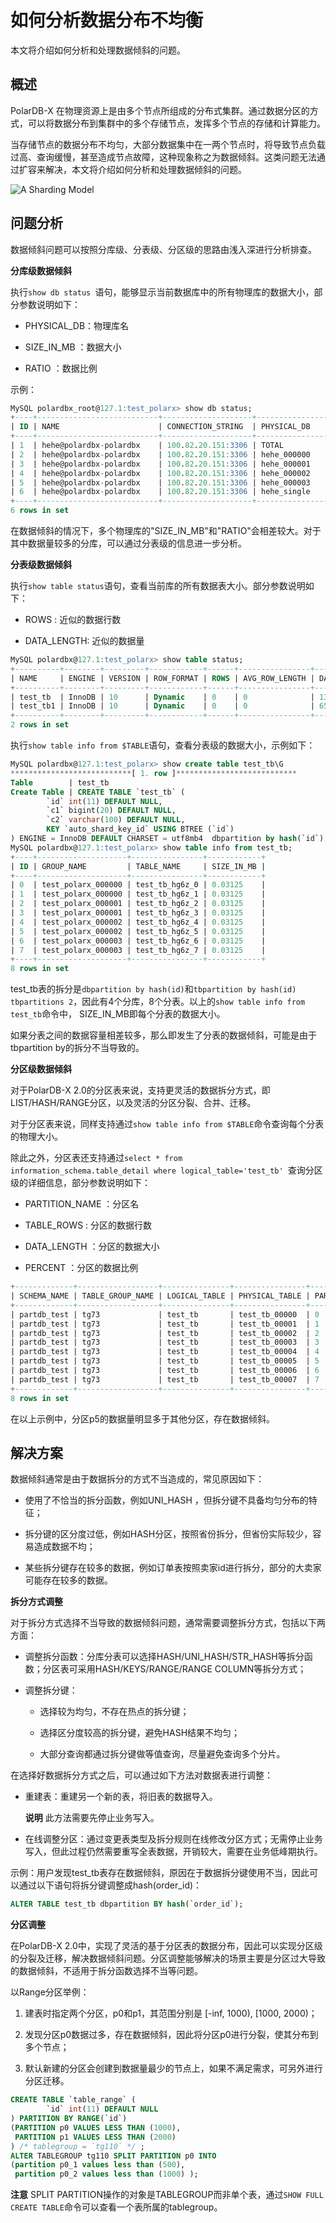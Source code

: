 如何分析数据分布不均衡 
================================

本文将介绍如何分析和处理数据倾斜的问题。

概述 
-----------------------

PolarDB-X 在物理资源上是由多个节点所组成的分布式集群。通过数据分区的方式，可以将数据分布到集群中的多个存储节点，发挥多个节点的存储和计算能力。

当存储节点的数据分布不均匀，大部分数据集中在一两个节点时，将导致节点负载过高、查询缓慢，甚至造成节点故障，这种现象称之为数据倾斜。这类问题无法通过扩容来解决，本文将介绍如何分析和处理数据倾斜的问题。

![A Sharding Model](../images/p319989.png)

问题分析 
-------------------------

数据倾斜问题可以按照分库级、分表级、分区级的思路由浅入深进行分析排查。

**分库级数据倾斜**

执行`show db status `语句，能够显示当前数据库中的所有物理库的数据大小，部分参数说明如下：

* PHYSICAL_DB：物理库名

* SIZE_IN_MB ：数据大小

* RATIO ：数据比例




示例：

```sql
MySQL polardbx_root@127.1:test_polarx> show db status;
+----+---------------------------+--------------------+---------------------------+------------+--------+----------------+
| ID | NAME                      | CONNECTION_STRING  | PHYSICAL_DB               | SIZE_IN_MB | RATIO  | THREAD_RUNNING |
+----+---------------------------+--------------------+---------------------------+------------+--------+----------------+
| 1  | hehe@polardbx-polardbx    | 100.82.20.151:3306 | TOTAL                     |  0.875     | 100%   | 1              |
| 2  | hehe@polardbx-polardbx    | 100.82.20.151:3306 | hehe_000000               |  0.203125  | 23.21% |                |
| 3  | hehe@polardbx-polardbx    | 100.82.20.151:3306 | hehe_000001               |  0.203125  | 23.21% |                |
| 4  | hehe@polardbx-polardbx    | 100.82.20.151:3306 | hehe_000002               |  0.203125  | 23.21% |                |
| 5  | hehe@polardbx-polardbx    | 100.82.20.151:3306 | hehe_000003               |  0.203125  | 23.21% |                |
| 6  | hehe@polardbx-polardbx    | 100.82.20.151:3306 | hehe_single               |  0.0625    | 7.14%  |                |
+----+---------------------------+--------------------+---------------------------+------------+--------+----------------+
6 rows in set
```



在数据倾斜的情况下，多个物理库的"SIZE_IN_MB"和"RATIO"会相差较大。对于其中数据量较多的分库，可以通过分表级的信息进一步分析。

**分表级数据倾斜**

执行`show table status`语句，查看当前库的所有数据表大小。部分参数说明如下：

* ROWS : 近似的数据行数

* DATA_LENGTH: 近似的数据量




```sql
MySQL polardbx@127.1:test_polarx> show table status;
+----------+--------+---------+------------+------+----------------+-------------+-----------------+--------------+-----------+----------------+---------------------+-------------+------------+--------------------+----------+----------------+---------+
| NAME     | ENGINE | VERSION | ROW_FORMAT | ROWS | AVG_ROW_LENGTH | DATA_LENGTH | MAX_DATA_LENGTH | INDEX_LENGTH | DATA_FREE | AUTO_INCREMENT | CREATE_TIME         | UPDATE_TIME | CHECK_TIME | COLLATION          | CHECKSUM | CREATE_OPTIONS | COMMENT |
+----------+--------+---------+------------+------+----------------+-------------+-----------------+--------------+-----------+----------------+---------------------+-------------+------------+--------------------+----------+----------------+---------+
| test_tb  | InnoDB | 10      | Dynamic    | 0    | 0              | 131072      | 0               | 131072       | 0         | 100000         | 2021-08-19 07:40:07 | <null>      | <null>     | utf8mb4_general_ci | <null>   |                |         |
| test_tb1 | InnoDB | 10      | Dynamic    | 0    | 0              | 65536       | 0               | 65536        | 0         | 100000         | 2021-08-19 07:52:24 | <null>      | <null>     | utf8mb4_general_ci | <null>   |                |         |
+----------+--------+---------+------------+------+----------------+-------------+-----------------+--------------+-----------+----------------+---------------------+-------------+------------+--------------------+----------+----------------+---------+
2 rows in set
```



执行`show table info from $TABLE`语句，查看分表级的数据大小，示例如下：

```sql
MySQL polardbx@127.1:test_polarx> show create table test_tb\G
***************************[ 1. row ]***************************
Table        | test_tb
Create Table | CREATE TABLE `test_tb` (
        `id` int(11) DEFAULT NULL,
        `c1` bigint(20) DEFAULT NULL,
        `c2` varchar(100) DEFAULT NULL,
        KEY `auto_shard_key_id` USING BTREE (`id`)
) ENGINE = InnoDB DEFAULT CHARSET = utf8mb4  dbpartition by hash(`id`) tbpartition by hash(`id`) tbpartitions 2
MySQL polardbx@127.1:test_polarx> show table info from test_tb;
+----+--------------------+----------------+------------+
| ID | GROUP_NAME         | TABLE_NAME     | SIZE_IN_MB |
+----+--------------------+----------------+------------+
| 0  | test_polarx_000000 | test_tb_hg6z_0 | 0.03125    |
| 1  | test_polarx_000000 | test_tb_hg6z_1 | 0.03125    |
| 2  | test_polarx_000001 | test_tb_hg6z_2 | 0.03125    |
| 3  | test_polarx_000001 | test_tb_hg6z_3 | 0.03125    |
| 4  | test_polarx_000002 | test_tb_hg6z_4 | 0.03125    |
| 5  | test_polarx_000002 | test_tb_hg6z_5 | 0.03125    |
| 6  | test_polarx_000003 | test_tb_hg6z_6 | 0.03125    |
| 7  | test_polarx_000003 | test_tb_hg6z_7 | 0.03125    |
+----+--------------------+----------------+------------+
8 rows in set
```



test_tb表的拆分是`dbpartition by hash(id)`和`tbpartition by hash(id) tbpartitions 2`，因此有4个分库，8个分表。以上的`show table info from test_tb`命令中， SIZE_IN_MB即每个分表的数据大小。

如果分表之间的数据容量相差较多，那么即发生了分表的数据倾斜，可能是由于tbpartition by的拆分不当导致的。

**分区级数据倾斜**

对于PolarDB-X 2.0的分区表来说，支持更灵活的数据拆分方式，即LIST/HASH/RANGE分区，以及灵活的分区分裂、合并、迁移。

对于分区表来说，同样支持通过`show table info from $TABLE`命令查询每个分表的物理大小。

除此之外，分区表还支持通过`select * from information_schema.table_detail where logical_table='test_tb' `查询分区级的详细信息，部分参数说明如下：

* PARTITION_NAME ：分区名

* TABLE_ROWS : 分区的数据行数

* DATA_LENGTH ：分区的数据大小

* PERCENT ：分区的数据比例




```sql
+-------------+------------------+---------------+----------------+---------------+----------------+------------+-------------+--------------+----------------------------------------------+------------------------------------+
| SCHEMA_NAME | TABLE_GROUP_NAME | LOGICAL_TABLE | PHYSICAL_TABLE | PARTITION_SEQ | PARTITION_NAME | TABLE_ROWS | DATA_LENGTH | INDEX_LENGTH | BOUND_VALUE                                  | PERCENT                            |
+-------------+------------------+---------------+----------------+---------------+----------------+------------+-------------+--------------+----------------------------------------------+------------------------------------+
| partdb_test | tg73             | test_tb       | test_tb_00000  | 0             | p1             | 0          | 16384       | 16384        | [MINVALUE, -6917529027641081843)             | 0.00%├-------------------------┤   |
| partdb_test | tg73             | test_tb       | test_tb_00001  | 1             | p2             | 1          | 16384       | 16384        | [-6917529027641081843, -4611686018427387893) | 9.09%├███-----------------------┤  |
| partdb_test | tg73             | test_tb       | test_tb_00002  | 2             | p3             | 1          | 16384       | 16384        | [-4611686018427387893, -2305843009213693943) | 9.09%├███-----------------------┤  |
| partdb_test | tg73             | test_tb       | test_tb_00003  | 3             | p4             | 0          | 16384       | 16384        | [-2305843009213693943, 7)                    | 0.00%├-------------------------┤   |
| partdb_test | tg73             | test_tb       | test_tb_00004  | 4             | p5             | 6          | 16384       | 16384        | [7, 2305843009213693957)                     | 54.55%├██████████████------------┤ |
| partdb_test | tg73             | test_tb       | test_tb_00005  | 5             | p6             | 2          | 16384       | 16384        | [2305843009213693957, 4611686018427387907)   | 18.18%├█████---------------------┤ |
| partdb_test | tg73             | test_tb       | test_tb_00006  | 6             | p7             | 1          | 16384       | 16384        | [4611686018427387907, 6917529027641081857)   | 9.09%├███-----------------------┤  |
| partdb_test | tg73             | test_tb       | test_tb_00007  | 7             | p8             | 0          | 16384       | 16384        | [6917529027641081857, 9223372036854775807)   | 0.00%├-------------------------┤   |
+-------------+------------------+---------------+----------------+---------------+----------------+------------+-------------+--------------+----------------------------------------------+------------------------------------|
8 rows in set
```



在以上示例中，分区p5的数据量明显多于其他分区，存在数据倾斜。

解决方案 
-------------------------

数据倾斜通常是由于数据拆分的方式不当造成的，常见原因如下：

* 使用了不恰当的拆分函数，例如UNI_HASH ，但拆分键不具备均匀分布的特征；

* 拆分键的区分度过低，例如HASH分区，按照省份拆分，但省份实际较少，容易造成数据不均；

* 某些拆分键存在较多的数据，例如订单表按照卖家id进行拆分，部分的大卖家可能存在较多的数据。




**拆分方式调整**

对于拆分方式选择不当导致的数据倾斜问题，通常需要调整拆分方式，包括以下两方面：

* 调整拆分函数：分库分表可以选择HASH/UNI_HASH/STR_HASH等拆分函数；分区表可采用HASH/KEYS/RANGE/RANGE COLUMN等拆分方式；

* 调整拆分键：
  * 选择较为均匀，不存在热点的拆分键；
  
  * 选择区分度较高的拆分键，避免HASH结果不均匀；
  
  * 大部分查询都通过拆分键做等值查询，尽量避免查询多个分片。
  

  




在选择好数据拆分方式之后，可以通过如下方法对数据表进行调整：

* 重建表：重建另一个新的表，将旧表的数据导入。
  
  **说明** 此方法需要先停止业务写入。
  

* 在线调整分区：通过变更表类型及拆分规则在线修改分区方式；无需停止业务写入，但此过程仍然需要重写全表数据，开销较大，需要在业务低峰期执行。




示例：用户发现test_tb表存在数据倾斜，原因在于数据拆分键使用不当，因此可以通过以下语句将拆分键调整成hash(order_id)：

```sql
ALTER TABLE test_tb dbpartition BY hash(`order_id`);
```



**分区调整**

在PolarDB-X 2.0中，实现了灵活的基于分区表的数据分布，因此可以实现分区级的分裂及迁移，解决数据倾斜问题。分区调整能够解决的场景主要是分区过大导致的数据倾斜，不适用于拆分函数选择不当等问题。

以Range分区举例：

1. 建表时指定两个分区，p0和p1，其范围分别是 \[-inf, 1000), \[1000, 2000)；

2. 发现分区p0数据过多，存在数据倾斜，因此将分区p0进行分裂，使其分布到多个节点；

3. 默认新建的分区会创建到数据量最少的节点上，如果不满足需求，可另外进行分区迁移。




```sql
CREATE TABLE `table_range` (
        `id` int(11) DEFAULT NULL
) PARTITION BY RANGE(`id`)
(PARTITION p0 VALUES LESS THAN (1000),
 PARTITION p1 VALUES LESS THAN (2000)
) /* tablegroup = `tg110` */ ;
ALTER TABLEGROUP tg110 SPLIT PARTITION p0 INTO 
(partition p0_1 values less than (500), 
 partition p0_2 values less than (1000) );
```



**注意** SPLIT PARTITION操作的对象是TABLEGROUP而非单个表，通过`SHOW FULL CREATE TABLE`命令可以查看一个表所属的tablegroup。

